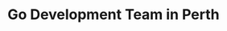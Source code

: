 ---
title: Go Development Team in Perth
permalink: /landings/go-developer-perth
technology: Go
location: Perth
---